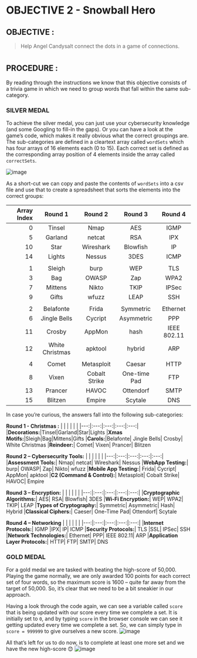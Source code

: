 # OBJECTIVE 2 - Snowball Hero #

## OBJECTIVE : ##
>Help Angel Candysalt connect the dots in a game of connections.
#  

## PROCEDURE : ##
By reading through the instructions we know that this objective consists of a trivia game in which we need to group words that fall within the same sub-category.

### SILVER MEDAL ###

To achieve the silver medal, you can just use your cybersecurity knowledge (and some Googling to fill-in the gaps).  Or you can have a look at the game’s code, which makes it really obvious what the correct groupings are. The sub-categories are defined in a cleartext array called `wordSets` which has four arrays of 16 elements each (0 to 15).  Each correct set is defined as the corresponding array position of 4 elements inside the array called `correctSets`. 

![image](https://github.com/user-attachments/assets/21c0fa34-c883-4fa2-8985-b9d2e63742f8)

As a short-cut we can copy and paste the contents of `wordSets` into a csv file and use that to create a spreadsheet that sorts the elements into the correct groups:

Array Index|Round 1|Round 2|Round 3|Round 4
---:|:---:|:---:|:---:|:---:|
0|Tinsel|Nmap|AES|IGMP|
5|Garland|netcat|RSA|IPX
10|Star|Wireshark|Blowfish|IP
14|Lights|Nessus|3DES|ICMP
 | | | | |
1|Sleigh|burp|WEP|TLS
3|Bag|OWASP|Zap|WPA2|SSL
7|Mittens|Nikto|TKIP|IPSec
9|Gifts|wfuzz|LEAP|SSH
 | | | | |
2|Belafonte|Frida|Symmetric|Ethernet
6|Jingle Bells|Cycript|Asymmetric|PPP
11|Crosby|AppMon|hash|IEEE 802.11
12|White Christmas|apktool|hybrid|ARP
| | | | |				
4|Comet|Metasploit|Caesar|HTTP
8|Vixen|Cobalt Strike|One-time Pad|FTP
13|Prancer|HAVOC|Ottendorf|SMTP
15|Blitzen|Empire|Scytale|DNS

In case you’re curious, the answers fall into the following sub-categories:

**Round 1 - Christmas :**
|    |     |     |     |     |
|---:|:---:|:---:|:---:|:---:|
|__Decorations:__|Tinsel|Garland|Star|Lights
|__Xmas Motifs:__|Sleigh|Bag|Mittens|Gifts
|__Carols:__|Belafonte|	Jingle Bells|	Crosby|	White Christmas
|__Reindeer:__|	Comet|	Vixen|	Prancer|	Blitzen

**Round 2 – Cybersecurity Tools:**
|    |     |     |     |     |
|---:|:---:|:---:|:---:|:---:|
|__Assessment Tools:__|	Nmap|	netcat|	Wireshark|	Nessus
|__WebApp Testing:__|	burp|	OWASP| Zap|	Nikto|	wfuzz
|__Mobile App Testing:__|	Frida|	Cycript|	AppMon|	apktool
|__C2 (Command & Control):__|	Metasploit|	Cobalt Strike|	HAVOC|	Empire

**Round 3 – Encryption:**
|    |     |     |     |     |
|---:|:---:|:---:|:---:|:---:|
|__Cryptographic Algorithms:__|	AES|	RSA|	Blowfish|	3DES
|__Wi-Fi Encryption:__|	WEP|	WPA2|	TKIP|	LEAP
|__Types of Cryptography:__|	Symmetric|	Asymmetric|	Hash|	Hybrid
|__Classical Ciphers:__|	Caeser|	One-Time Pad|	Ottendorf|	Scytale

**Round 4 – Networking**
|    |     |     |     |     |
|---:|:---:|:---:|:---:|:---:|
|__Internet Protocols:__|	IGMP	|IPX|	IP|	ICMP
|__Security Protocols:__|	TLS	|SSL|	IPSec|	SSH
|__Network Technologies:__|	Ethernet|	PPP|	IEEE 802.11|	ARP
|__Application Layer Protocols:__|	HTTP|	FTP|	SMTP|	DNS

### GOLD MEDAL ###

For a gold medal we are tasked with beating the high-score of 50,000.  Playing the game normally, we are only awarded 100 points for each correct set of four words, so the maximum score is 1600 – quite far away from the target of 50,000.  So, it’s clear that we need to be a bit sneakier in our approach.

Having a look through the code again, we can see a variable called `score` that is being updated with our score every time we complete a set.  It is initially set to `0`, and by typing `score` in the browser console we can see it getting updated every time we complete a set.  So, we can simply type in `score = 999999` to give ourselves a new score.
![image](https://github.com/user-attachments/assets/281b77c7-072b-45d8-93fb-803bbb02655b)

All that’s left for us to do now, is to complete at least one more set and we have the new high-score 😊
![image](https://github.com/user-attachments/assets/dc299621-6ccc-4a4f-9641-83f70d93321a)





